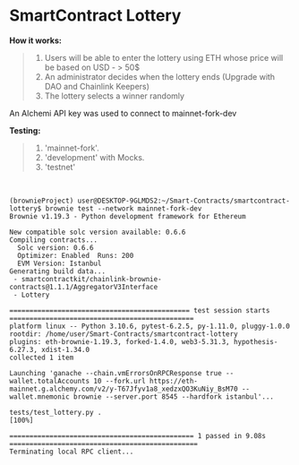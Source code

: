 # SmartContract Lottery

**How it works:**

> 1. Users will be able to enter the lottery using ETH whose price will be based on USD - > 50$
> 2. An administrator decides when the lottery ends (Upgrade with DAO and Chainlink Keepers)
> 3. The lottery selects a winner randomly

An Alchemi API key was used to connect to mainnet-fork-dev

**Testing:**

> 1. 'mainnet-fork'.
> 2. 'development' with Mocks.
> 3. 'testnet'

<br>

```console
(brownieProject) user@DESKTOP-9GLMDS2:~/Smart-Contracts/smartcontract-lottery$ brownie test --network mainnet-fork-dev
Brownie v1.19.3 - Python development framework for Ethereum

New compatible solc version available: 0.6.6
Compiling contracts...
  Solc version: 0.6.6
  Optimizer: Enabled  Runs: 200
  EVM Version: Istanbul
Generating build data...
 - smartcontractkit/chainlink-brownie-contracts@1.1.1/AggregatorV3Interface
 - Lottery

============================================= test session starts ==============================================
platform linux -- Python 3.10.6, pytest-6.2.5, py-1.11.0, pluggy-1.0.0
rootdir: /home/user/Smart-Contracts/smartcontract-lottery
plugins: eth-brownie-1.19.3, forked-1.4.0, web3-5.31.3, hypothesis-6.27.3, xdist-1.34.0
collected 1 item

Launching 'ganache --chain.vmErrorsOnRPCResponse true --wallet.totalAccounts 10 --fork.url https://eth-mainnet.g.alchemy.com/v2/y-T67Jfyv1a8_xedzxQO3KuNiy_BsM70 --wallet.mnemonic brownie --server.port 8545 --hardfork istanbul'...

tests/test_lottery.py .                                                                                  [100%]

============================================== 1 passed in 9.08s ===============================================
Terminating local RPC client...
```
